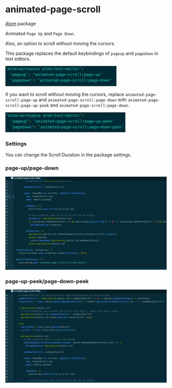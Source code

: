 # animated-page-scroll
[Atom](http://atom.io/) package

Animated `Page Up` and `Page Down`.

Also, an option to scroll without moving the cursors.

This package replaces the default keybindings of `pageup` and `pagedown` in text editors.

![bindings](https://github.com/halohalospecial/atom-animated-page-scroll/blob/master/images/bindings.png?raw=true)

If you want to scroll without moving the cursors, replace `animated-page-scroll:page-up` and `animated-page-scroll:page-down` with `animated-page-scroll:page-up-peek` and `animated-page-scroll:page-down`.

![bindings-peek](https://github.com/halohalospecial/atom-animated-page-scroll/blob/master/images/bindings-peek.png?raw=true)

### Settings

You can change the Scroll Duration in the package settings.

### page-up/page-down

![page-up/page-down](https://github.com/halohalospecial/atom-animated-page-scroll/blob/master/images/page-up-and-page-down.gif?raw=true)

### page-up-peek/page-down-peek

![page-up/page-down](https://github.com/halohalospecial/atom-animated-page-scroll/blob/master/images/page-up-peek-and-page-down-peek.gif?raw=true)
